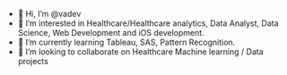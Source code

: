 - 👋 Hi, I’m @vadev
- 👀 I’m interested in Healthcare/Healthcare analytics, Data Analyst,  Data Science, Web Development and iOS development. 
- 🌱 I’m currently learning Tableau, SAS, Pattern Recognition. 
- 💞️ I’m looking to collaborate on Healthcare Machine learning / Data projects 
<!---
vadev/vadev is a ✨ special ✨ repository because its `README.md` (this file) appears on your GitHub profile.
You can click the Preview link to take a look at your changes.
--->
